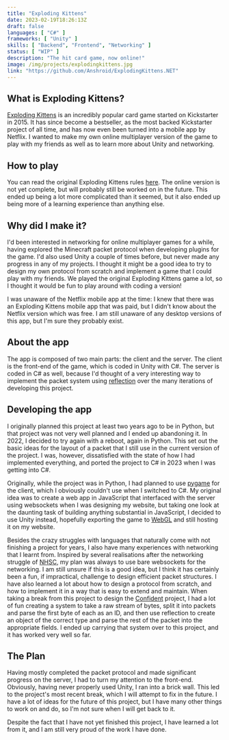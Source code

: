 ```yaml
---
title: "Exploding Kittens"
date: 2023-02-19T18:26:13Z
draft: false
languages: [ "C#" ]
frameworks: [ "Unity" ]
skills: [ "Backend", "Frontend", "Networking" ]
status: [ "WIP" ]
description: "The hit card game, now online!"
image: /img/projects/explodingkittens.jpg
link: "https://github.com/Anshroid/ExplodingKittens.NET"
---
```


## What is Exploding Kittens?

[Exploding Kittens](https://en.wikipedia.org/wiki/Exploding_Kittens) is an incredibly popular card game started on
Kickstarter in 2015. It has since become a bestseller, as the most backed Kickstarter project of all time, and has now
even been turned into a mobile app by Netflix. I wanted to make my own online multiplayer version of the game to play
with my friends as well as to learn more about Unity and networking.

## How to play

You can read the original Exploding Kittens rules [here](https://explodingkittens.com/pages/rules). The online version
is not yet complete, but will probably still be worked on in the future. This ended up being a lot more complicated than
it seemed, but it also ended up being more of a learning experience than anything else.

## Why did I make it?

I'd been interested in networking for online multiplayer games for a while, having explored the Minecraft packet
protocol when developing plugins for the game. I'd also used Unity a couple of times before, but never made any progress
in any of my projects. I thought it might be a good idea to try to design my own protocol from scratch and implement a
game that I could play with my friends. We played the original Exploding Kittens game a lot, so I thought it would be
fun to play around with coding a version!

I was unaware of the Netflix mobile app at the time: I knew that there was an Exploding Kittens mobile app that was
paid, but I didn't know about the Netflix version which was free. I am still unaware of any desktop versions of this
app, but I'm sure they probably exist.

## About the app

The app is composed of two main parts: the client and the server. The client is the front-end of the game, which is
coded in Unity with C#. The server is coded in C# as well, because I'd thought of a very interesting way to implement
the packet system
using [reflection](https://docs.microsoft.com/en-us/dotnet/csharp/programming-guide/concepts/reflection)
over the many iterations of developing this project.

## Developing the app

I originally planned this project at least two years ago to be in Python, but that project was not very well planned and
I ended up abandoning it. In 2022, I decided to try again with a reboot, again in Python. This set out the basic ideas
for the layout of a packet that I still use in the current version of the project. I was, however, dissatisfied with the
state of how I had implemented everything, and ported the project to C# in 2023 when I was getting into C#.

Originally, while the project was in Python, I had planned to use [pygame](https://www.pygame.org/) for the client,
which I obviously couldn't use when I switched to C#. My original idea was to create a web app in JavaScript that
interfaced with the server using websockets when I was designing my website, but taking one look at the daunting task of
building anything substantial in JavaScript, I decided to use Unity instead, hopefully exporting the game to 
[WebGL](https://en.wikipedia.org/wiki/WebGL) and still hosting it on my website.

Besides the crazy struggles with languages that naturally come with not finishing a project for years, I also have many
experiences with networking that I learnt from. Inspired by several realisations after the networking struggle of
[NHSC](/projects/NHS-Coordinator), my plan was always to use bare websockets for the networking. I am still unsure if
this is a good idea, but I think it has certainly been a fun, if impractical, challenge to design efficient packet
structures. I have also learned a lot about how to design a protocol from scratch, and how to implement it in a way that
is easy to extend and maintain. When taking a break from this project to design the [Confident](/projects/confident)
project, I had a lot of fun creating a system to take a raw stream of bytes, split it into packets and parse the first
byte of each as an ID, and then use reflection to create an object of the correct type and parse the rest of the packet
into the appropriate fields. I ended up carrying that system over to this project, and it has worked very well so far.

## The Plan

Having mostly completed the packet protocol and made significant progress on the server, I had to turn my attention to
the front-end. Obviously, having never properly used Unity, I ran into a brick wall. This led to the project's most 
recent break, which I will attempt to fix in the future. I have a lot of ideas for the future of this project, but I
have many other things to work on and do, so I'm not sure when I will get back to it.

Despite the fact that I have not yet finished this project, I have learned a lot from it, and I am still very proud of
the work I have done. 

